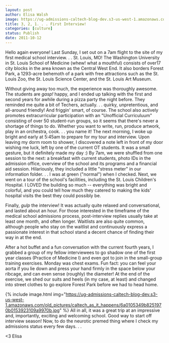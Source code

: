 ```yaml
---
layout: post
author: Elisa Walsh
image: https://ug-admissions-caltech-blog-dev.s3-us-west-1.amazonaws.com/old_pictures/caltech_as_it_happens/6a0105349b8251970b014e8c2532f7970d.jpg
title: 3, 2, 1. . . First Interview!
categories: [culture]
status: Publish
date: 2011-10-12
---
```


Hello again everyone! Last Sunday, I set out on a 7am flight to the site of my first medical school interview. . . St. Louis, MO!
The Washington University in St. Louis School of Medicine (whew! what a mouthful) consists of over17 city blocks in the area known as the Central West End. It also borders Forest Park, a 1293-acre behemoth of a park with free attractions such as the St. Louis Zoo, the St. Louis Science Center, and the St. Louis Art Museum.

Without giving away too much, the experience was thoroughly awesome. The students are *gasp!* happy, and I ended up talking with the first and second years for awhile during a pizza party the night before. They reminded me quite a bit of Techers, actually. . . quirky, unpretentious, and all-around friendly! And friggin' smart, of course. The school also actively promotes extracurricular participation with an "Unofficial Curriculuum" consisting of over 50 student-run groups, so it seems that there's never a shortage of things to do. Whether you want to write, run, produce artwork, play in an orchestra, cook. . . you name it!
The next morning, I woke up bright and early at 5:45am to prepare for my tour and interview. Upon leaving my dorm room to shower, I discovered a note left in front of my door wishing me luck, left by one of the current OT students. It was a small gesture, but it definitely made my day :) By 7am, we were shuffled from one session to the next: a breakfast with current students, photo IDs in the admission office, overview of the school and its programs and a financial aid session. Hilariously, they included a little "stress meter" in our information folder. . . I was at green ("normal") when I checked. Next, we went on a tour of the school's facilities, including the St. Louis Children's Hospital. I LOVED the building so much -- everything was bright and colorful, and you could tell how much they catered to making the kids' hospital visits the best they could possibly be.

Finally, *gulp* the interview! It was actually quite relaxed and conversational, and lasted about an hour. For those interested in the timeframe of the medical school admissions process, post-interview replies usually take at least one month, and often longer. Waitlists are also quite common, although people who stay on the waitlist and continuously express a passionate interest in that school stand a decent chance of finding their way in at the end.

After a hot buffet and a fun conversation with the current fourth years, I grabbed a group of my fellow interviewees to go shadow one of the first year classes (Practice of Medicine I) and even got to join in the small-group training exercises. Monday was chest exams. Fun fact: you can feel your aorta if you lie down and press your hand firmly in the space below your ribcage, and can even sense (roughly) the diameter! At the end of the exercise, we shed our suits and heels (in my case, at least) and changed into street clothes to go explore Forest Park before we had to head home.


{% include image.html img="https://ug-admissions-caltech-blog-dev.s3-us-west-1.amazonaws.com/old_pictures/caltech_as_it_happens/6a0105349b8251970b0153923109a9970b.jpg" %}
All in all, it was a great trip at an impressive and, importantly, exciting and welcoming school. Good way to start off interview season! Now, to do the neurotic premed thing where I check my admissions status every few days. . .

&lt;3
Elisa
